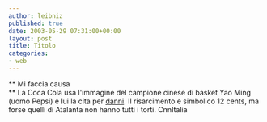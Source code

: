 ```yaml
---
author: leibniz
published: true
date: 2003-05-29 07:31:00+00:00
layout: post
title: Titolo
categories:
- web
---
```


 **   Mi faccia causa   
** La Coca Cola usa l'immagine del campione cinese di basket Yao Ming (uomo Pepsi) e lui la cita per  [   danni](http://www.cnnitalia.it/2003/SPORT/05/28/1307yao_cita_cocacola/index.html). Il risarcimento e simbolico 12 cents, ma forse quelli di Atalanta non hanno tutti i torti.
CnnItalia
